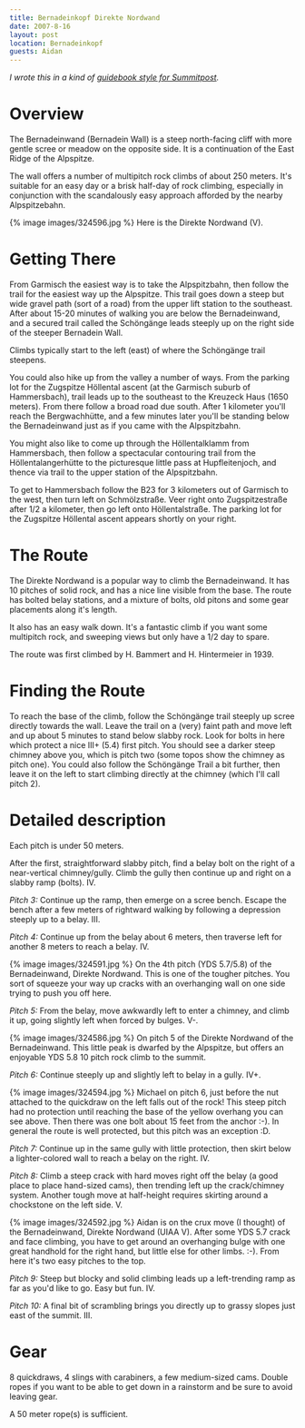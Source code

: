```yaml
---
title: Bernadeinkopf Direkte Nordwand
date: 2007-8-16
layout: post
location: Bernadeinkopf
guests: Aidan
---
```


*I wrote this in a kind of [guidebook style for Summitpost](https://www.summitpost.org/direkte-nordwand/332798).*

# Overview

The Bernadeinwand (Bernadein Wall) is a steep north-facing cliff with more
gentle scree or meadow on the opposite side. It is a continuation of the East
Ridge of the Alpspitze.

The wall offers a number of multipitch rock climbs of about 250 meters. It's
suitable for an easy day or a brisk half-day of rock climbing, especially in
conjunction with the scandalously easy approach afforded by the nearby
Alpspitzebahn.

{% image images/324596.jpg %}
Here is the Direkte Nordwand (V).

# Getting There

From Garmisch the easiest way is to take the Alpspitzbahn, then follow the
trail for the easiest way up the Alpspitze. This trail goes down a steep but
wide gravel path (sort of a road) from the upper lift station to the southeast.
After about 15-20 minutes of walking you are below the Bernadeinwand, and a
secured trail called the Schöngänge leads steeply up on the right side of the
steeper Bernadein Wall.

Climbs typically start to the left (east) of where the Schöngänge trail steepens.

You could also hike up from the valley a number of ways. From the parking lot
for the Zugspitze Höllental ascent (at the Garmisch suburb of Hammersbach),
trail leads up to the southeast to the Kreuzeck Haus (1650 meters). From there
follow a broad road due south. After 1 kilometer you'll reach the
Bergwachhütte, and a few minutes later you'll be standing below the
Bernadeinwand just as if you came with the Alpspitzbahn.

You might also like to come up through the Höllentalklamm from Hammersbach,
then follow a spectacular contouring trail from the Höllentalangerhütte to the
picturesque little pass at Hupfleitenjoch, and thence via trail to the upper
station of the Alpspitzbahn.

To get to Hammersbach follow the B23 for 3 kilometers out of Garmisch to the
west, then turn left on Schmölzstraße. Veer right onto Zugspitzestraße after
1/2 a kilometer, then go left onto Höllentalstraße. The parking lot for the
Zugspitze Höllental ascent appears shortly on your right.

# The Route

The Direkte Nordwand is a popular way to climb the Bernadeinwand. It has 10
pitches of solid rock, and has a nice line visible from the base. The route has
bolted belay stations, and a mixture of bolts, old pitons and some gear
placements along it's length.

It also has an easy walk down. It's a fantastic climb if you want some
multipitch rock, and sweeping views but only have a 1/2 day to spare.

The route was first climbed by H. Bammert and H. Hintermeier in 1939.

# Finding the Route

To reach the base of the climb, follow the Schöngänge trail steeply up scree
directly towards the wall. Leave the trail on a (very) faint path and move left
and up about 5 minutes to stand below slabby rock. Look for bolts in here which
protect a nice III+ (5.4) first pitch. You should see a darker steep chimney
above you, which is pitch two (some topos show the chimney as pitch one). You
could also follow the Schöngänge Trail a bit further, then leave it on the left
to start climbing directly at the chimney (which I'll call pitch 2).

# Detailed description

Each pitch is under 50 meters.

After the first, straightforward slabby pitch, find a belay bolt on the right of a near-vertical chimney/gully. Climb the gully then continue up and right on a slabby ramp (bolts). IV.

_Pitch 3:_ Continue up the ramp, then emerge on a scree bench. Escape the bench after a few meters of rightward walking by following a depression steeply up to a belay. III.

_Pitch 4:_ Continue up from the belay about 6 meters, then traverse left for another 8 meters to reach a belay. IV.

{% image images/324591.jpg %}
On the 4th pitch (YDS 5.7/5.8) of the Bernadeinwand, Direkte Nordwand. This is one
of the tougher pitches. You sort of squeeze your way up cracks with an
overhanging wall on one side trying to push you off here.

_Pitch 5:_ From the belay, move awkwardly left to enter a chimney, and climb it up, going slightly left when forced by bulges. V-.

{% image images/324586.jpg %}
On pitch 5 of the Direkte Nordwand of the Bernadeinwand. This little peak is
dwarfed by the Alpspitze, but offers an enjoyable YDS 5.8 10 pitch rock climb to
the summit.

_Pitch 6:_ Continue steeply up and slightly left to belay in a gully. IV+.

{% image images/324594.jpg %}
Michael on pitch 6, just before the nut attached to the quickdraw on the left
falls out of the rock! This steep pitch had no protection until reaching the
base of the yellow overhang you can see above. Then there was one bolt about 15 feet from the anchor :-). In general the route is well protected, but this pitch was an
exception :D.

_Pitch 7:_ Continue up in the same gully with little protection, then skirt below a lighter-colored wall to reach a belay on the right. IV.

_Pitch 8:_ Climb a steep crack with hard moves right off the belay (a good place to place hand-sized cams), then trending left up the crack/chimney system. Another tough move at half-height requires skirting around a chockstone on the left side. V.

{% image images/324592.jpg %}
Aidan is on the crux move (I thought) of the Bernadeinwand, Direkte Nordwand
(UIAA V). After some YDS 5.7 crack and face climbing, you have to get around an
overhanging bulge with one great handhold for the right hand, but little else
for other limbs. :-). From here it's two easy pitches to the top.

_Pitch 9:_ Steep but blocky and solid climbing leads up a left-trending ramp as far as you'd like to go. Easy but fun. IV.

_Pitch 10:_ A final bit of scrambling brings you directly up to grassy slopes just east of the summit. III.

# Gear

8 quickdraws, 4 slings with carabiners, a few medium-sized cams. Double ropes
if you want to be able to get down in a rainstorm and be sure to avoid leaving
gear.

A 50 meter rope(s) is sufficient.

